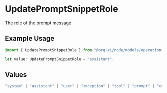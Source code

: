 # UpdatePromptSnippetRole

The role of the prompt message

## Example Usage

```typescript
import { UpdatePromptSnippetRole } from "@orq-ai/node/models/operations";

let value: UpdatePromptSnippetRole = "assistant";
```

## Values

```typescript
"system" | "assistant" | "user" | "exception" | "tool" | "prompt" | "correction" | "expected_output"
```